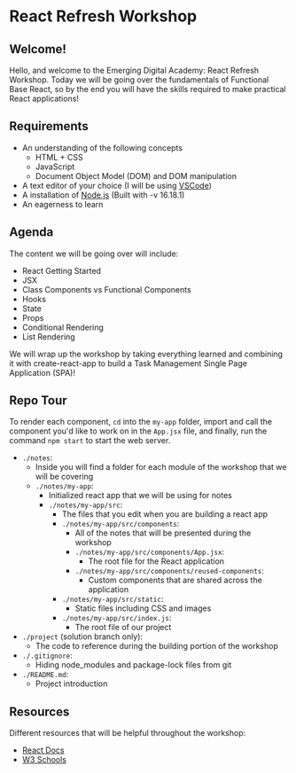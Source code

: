 # React Refresh Workshop

## Welcome!

Hello, and welcome to the Emerging Digital Academy: React Refresh Workshop. Today we will be going over the fundamentals of Functional Base React, so by the end you will have the skills required to make practical React applications!

## Requirements

- An understanding of the following concepts
  - HTML + CSS
  - JavaScript
  - Document Object Model (DOM) and DOM manipulation
- A text editor of your choice (I will be using [VSCode](https://code.visualstudio.com/download))
- A installation of [Node.js](https://nodejs.org/en/) (Built with -v 16.18.1)
- An eagerness to learn

## Agenda

The content we will be going over will include:

- React Getting Started
- JSX
- Class Components vs Functional Components
- Hooks
- State
- Props
- Conditional Rendering
- List Rendering

We will wrap up the workshop by taking everything learned and combining it with create-react-app to build a Task Management Single Page Application (SPA)!

## Repo Tour

To render each component, `cd` into the `my-app` folder, import and call the component you'd like to work on in the `App.jsx` file, and finally, run the command `npm start` to start the web server.

- `./notes`:
  - Inside you will find a folder for each module of the workshop that we will be covering
  - `./notes/my-app`:
    - Initialized react app that we will be using for notes
    - `./notes/my-app/src`:
      - The files that you edit when you are building a react app
      - `./notes/my-app/src/components`:
        - All of the notes that will be presented during the workshop
        - `./notes/my-app/src/components/App.jsx`:
          - The root file for the React application
        - `./notes/my-app/src/components/reused-components`:
          - Custom components that are shared across the application
      - `./notes/my-app/src/static`:
        - Static files including CSS and images
      - `./notes/my-app/src/index.js`:
        - The root file of our project
- `./project` (solution branch only):
  - The code to reference during the building portion of the workshop
- `./.gitignore`:
  - Hiding node_modules and package-lock files from git
- `./README.md`:
  - Project introduction

## Resources

Different resources that will be helpful throughout the workshop:

- [React Docs](https://reactjs.org/docs/react-api.html)
- [W3 Schools](https://www.w3schools.com/REACT/default.asp)
